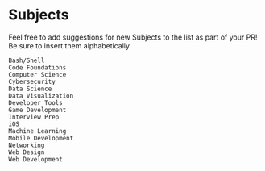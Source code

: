 # Subjects

Feel free to add suggestions for new Subjects to the list as part of your PR! Be sure to insert them alphabetically.

```
Bash/Shell
Code Foundations
Computer Science
Cybersecurity
Data Science
Data Visualization
Developer Tools
Game Development
Interview Prep
iOS
Machine Learning
Mobile Development
Networking
Web Design
Web Development
```
